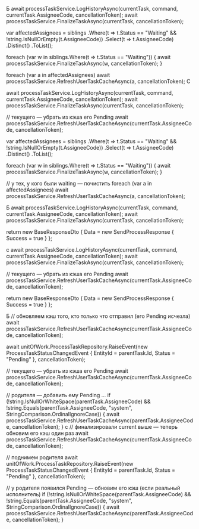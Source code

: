 Б
await processTaskService.LogHistoryAsync(currentTask, command, currentTask.AssigneeCode, cancellationToken);
await processTaskService.FinalizeTaskAsync(currentTask, cancellationToken);

var affectedAssignees = siblings
    .Where(t => t.Status == "Waiting" && !string.IsNullOrEmpty(t.AssigneeCode))
    .Select(t => t.AssigneeCode)
    .Distinct()
    .ToList();

foreach (var w in siblings.Where(t => t.Status == "Waiting"))
{
    await processTaskService.FinalizeTaskAsync(w, cancellationToken);
}

foreach (var a in affectedAssignees)
    await processTaskService.RefreshUserTaskCacheAsync(a, cancellationToken);
С

await processTaskService.LogHistoryAsync(currentTask, command, currentTask.AssigneeCode, cancellationToken);
await processTaskService.FinalizeTaskAsync(currentTask, cancellationToken);

// текущего — убрать из кэша его Pending
await processTaskService.RefreshUserTaskCacheAsync(currentTask.AssigneeCode, cancellationToken);

var affectedAssignees = siblings
    .Where(t => t.Status == "Waiting" && !string.IsNullOrEmpty(t.AssigneeCode))
    .Select(t => t.AssigneeCode)
    .Distinct()
    .ToList();

foreach (var w in siblings.Where(t => t.Status == "Waiting"))
{
    await processTaskService.FinalizeTaskAsync(w, cancellationToken);
}

// у тех, у кого были waiting — почистить
foreach (var a in affectedAssignees)
    await processTaskService.RefreshUserTaskCacheAsync(a, cancellationToken);





Б
await processTaskService.LogHistoryAsync(currentTask, command, currentTask.AssigneeCode, cancellationToken);
await processTaskService.FinalizeTaskAsync(currentTask, cancellationToken);

return new BaseResponseDto<SendProcessResponse>
{
    Data = new SendProcessResponse { Success = true }
};

с
await processTaskService.LogHistoryAsync(currentTask, command, currentTask.AssigneeCode, cancellationToken);
await processTaskService.FinalizeTaskAsync(currentTask, cancellationToken);

// текущего — убрать из кэша его Pending
await processTaskService.RefreshUserTaskCacheAsync(currentTask.AssigneeCode, cancellationToken);

return new BaseResponseDto<SendProcessResponse>
{
    Data = new SendProcessResponse { Success = true }
};


Б
// обновляем кэш того, кто только что отправил (его Pending исчезла)
await processTaskService.RefreshUserTaskCacheAsync(currentTask.AssigneeCode, cancellationToken);

await unitOfWork.ProcessTaskRepository.RaiseEvent(new ProcessTaskStatusChangedEvent
{
    EntityId = parentTask.Id,
    Status = "Pending"
}, cancellationToken);

// текущего — убрать из кэша его Pending
await processTaskService.RefreshUserTaskCacheAsync(currentTask.AssigneeCode, cancellationToken);

// родителя — добавить ему Pending ...
if (!string.IsNullOrWhiteSpace(parentTask.AssigneeCode) &&
    !string.Equals(parentTask.AssigneeCode, "system", StringComparison.OrdinalIgnoreCase))
{
    await processTaskService.RefreshUserTaskCacheAsync(parentTask.AssigneeCode, cancellationToken);
}
с
// финализировали current выше — теперь обновим его кэш один раз
await processTaskService.RefreshUserTaskCacheAsync(currentTask.AssigneeCode, cancellationToken);

// поднимем родителя
await unitOfWork.ProcessTaskRepository.RaiseEvent(new ProcessTaskStatusChangedEvent
{
    EntityId = parentTask.Id,
    Status = "Pending"
}, cancellationToken);

// у родителя появился Pending — обновим его кэш (если реальный исполнитель)
if (!string.IsNullOrWhiteSpace(parentTask.AssigneeCode) &&
    !string.Equals(parentTask.AssigneeCode, "system", StringComparison.OrdinalIgnoreCase))
{
    await processTaskService.RefreshUserTaskCacheAsync(parentTask.AssigneeCode, cancellationToken);
}
